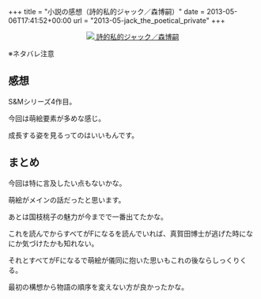 +++
title = "小説の感想（詩的私的ジャック／森博嗣）"
date = 2013-05-06T17:41:52+00:00
url = "2013-05-jack_the_poetical_private"
+++

<div style="text-align: center;">
  <a href="http://www.amazon.co.jp/gp/product/4062647060/ref=as_li_ss_il?ie=UTF8&#038;camp=247&#038;creative=7399&#038;creativeASIN=4062647060&#038;linkCode=as2&#038;tag=5000164-22"><img border="0" src="http://ws-fe.amazon-adsystem.com/widgets/q?_encoding=UTF8&#038;ASIN=4062647060&#038;Format=_SL160_&#038;ID=AsinImage&#038;MarketPlace=JP&#038;ServiceVersion=20070822&#038;WS=1&#038;tag=5000164-22" />
<span>詩的私的ジャック／森博嗣</span></a><img src="http://ir-jp.amazon-adsystem.com/e/ir?t=5000164-22&#038;l=as2&#038;o=9&#038;a=4062647060" width="1" height="1" border="0" alt="" style="border:none !important; margin:0px !important;" />
</div>

※ネタバレ注意

## 感想

S&#038;Mシリーズ4作目。

今回は萌絵要素が多めな感じ。

成長する姿を見るってのはいいもんです。

## まとめ

今回は特に言及したい点もないかな。

萌絵がメインの話だったと思います。

あとは国枝桃子の魅力が今までで一番出てたかな。

これを読んでからすべてがFになるを読んでいれば、真賀田博士が逃げた時になにか気づけたかも知れない。

それとすべてがFになるで萌絵が儀同に抱いた思いもこれの後ならしっくりくる。

最初の構想から物語の順序を変えない方が良かったかな。